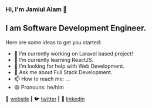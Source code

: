 ### Hi, I'm Jamiul Alam 👋

## I am Software Development Engineer.

Here are some ideas to get you started:

- 🔭 I’m currently working on Laravel based project!
- 🌱 I’m currently learning ReactJS.
- 🤔 I’m looking for help with Web Development.
- 💬 Ask me about Full Stack Development.
- 📫 How to reach me: ...
- 😄 Pronouns: he/him

🏡 [website][website] **|** 
🐦 [twitter][twitter] **|** 
👔 [linkedin][linkedin]

[website]: https://jamiul.github.io/
[twitter]: https://twitter.com/jamiul_alam
[linkedin]: https://www.linkedin.com/in/jamiul-alam1994/

